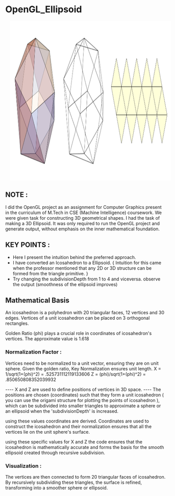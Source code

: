 # OpenGL_Ellipsoid


<p>
<img src = "https://raw.githubusercontent.com/anikkcah/OpenGL_Ellipsoid/master/icosahedron.jpg" width="900" height="500" hspace="15">
</p>


## NOTE :
I did the OpenGL project as an assignment for Computer Graphics present in the curriculum of M.Tech in CSE (Machine Intelligence) coursework.
We were given task for constructing 3D geometrical shapes.
I had the task of making a 3D Ellipsoid.
It was only required to run the OpenGL project and generate output, without emphasis on the inner mathematical foundation.

## KEY POINTS :
- Here I present the intuition behind the preferred approach.
- I have converted an Icosahedron to a Ellipsoid.
{ Intuition for this came when the professor mentioned that any 2D or 3D structure can be formed from the triangle primitive. }
- Try changing the subdivisionDepth from 1 to 4 and viceversa. observe the output (smoothness of the ellipsoid improves)


## Mathematical Basis

An icosahedron is a polyhedron with 20 triangular faces, 12 vertices and 30 edges.
Vertices of a unit icosahedron can be placed on 3 orthogonal rectangles.

Golden Ratio (phi) plays a crucial role in coordinates of icosahedron's vertices.
The approximate value is 1.618

### Normalization Factor :
Vertices need to be normalized to a unit vector, ensuring they are on unit sphere.
Given the golden ratio,
Key Normalization ensures unit length.
X = 1/sqrt(1+(phi)^2) = .525731112119133606
Z = (phi)/sqrt(1+(phi)^2) = .850650808352039932


---- X and Z are used to define positions of vertices in 3D space.
---- The positions are chosen (coordinates) such that they form a unit icosahedron ( you can use the origami structure for plotting the points of icosahedron ),
     which can be subdivided into smaller triangles to approximate a sphere or an ellipsoid when the 'subdivisionDepth' is increased.


using these values coordinates are derived.
Coordinates are used to construct the icosahedron and their normalization ensures that all the vertices lie on the unit sphere's surface.

using these specific values for X and Z the code ensures that the icosahedron is mathematically accurate and forms the basis for the smooth ellipsoid created through recursive subdivision.


### Visualization :
The vertices are then connected to form 20 triangular faces of icosahedron.
By recursively subdividing these triangles, the surface is refined, transforming into a smoother sphere or ellipsoid.
 

